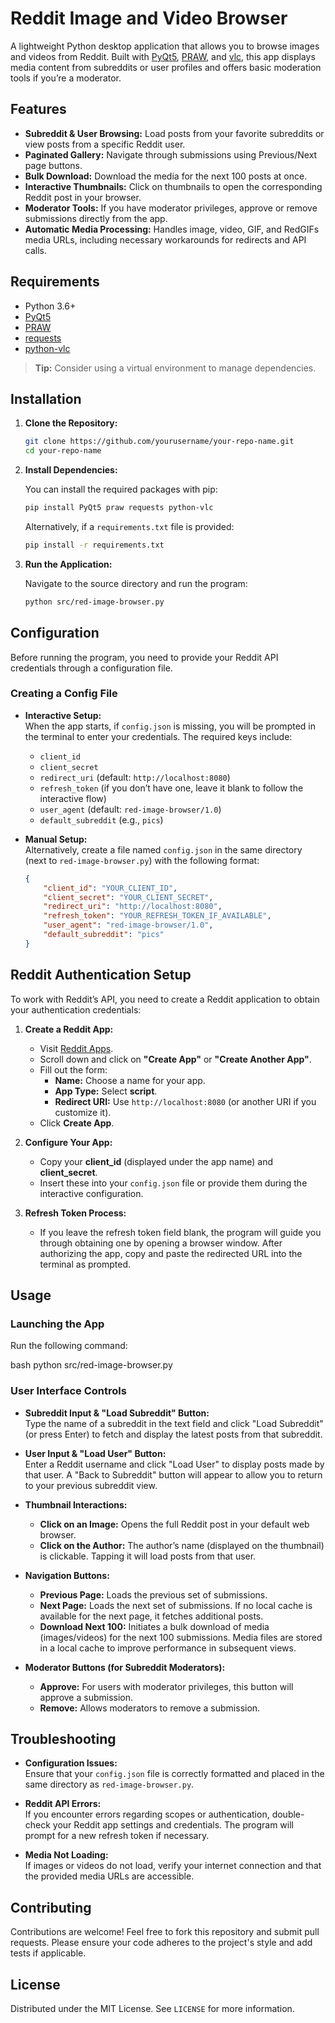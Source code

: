 # Reddit Image and Video Browser

A lightweight Python desktop application that allows you to browse images and videos from Reddit. Built with [PyQt5](https://pypi.org/project/PyQt5/), [PRAW](https://praw.readthedocs.io/en/latest/), and [vlc](https://www.olivieraubert.net/vlc/python-bindings-doc/), this app displays media content from subreddits or user profiles and offers basic moderation tools if you’re a moderator.

## Features

- **Subreddit & User Browsing:** Load posts from your favorite subreddits or view posts from a specific Reddit user.
- **Paginated Gallery:** Navigate through submissions using Previous/Next page buttons.
- **Bulk Download:** Download the media for the next 100 posts at once.
- **Interactive Thumbnails:** Click on thumbnails to open the corresponding Reddit post in your browser.
- **Moderator Tools:** If you have moderator privileges, approve or remove submissions directly from the app.
- **Automatic Media Processing:** Handles image, video, GIF, and RedGIFs media URLs, including necessary workarounds for redirects and API calls.

## Requirements

- Python 3.6+
- [PyQt5](https://pypi.org/project/PyQt5/)
- [PRAW](https://pypi.org/project/praw/)
- [requests](https://pypi.org/project/requests/)
- [python-vlc](https://pypi.org/project/python-vlc/)

> **Tip:** Consider using a virtual environment to manage dependencies.

## Installation

1. **Clone the Repository:**

   ```bash
   git clone https://github.com/yourusername/your-repo-name.git
   cd your-repo-name
   ```

2. **Install Dependencies:**

   You can install the required packages with pip:

   ```bash
   pip install PyQt5 praw requests python-vlc
   ```

   Alternatively, if a `requirements.txt` file is provided:

   ```bash
   pip install -r requirements.txt
   ```

3. **Run the Application:**

   Navigate to the source directory and run the program:

   ```bash
   python src/red-image-browser.py
   ```

## Configuration

Before running the program, you need to provide your Reddit API credentials through a configuration file.

### Creating a Config File

- **Interactive Setup:**  
  When the app starts, if `config.json` is missing, you will be prompted in the terminal to enter your credentials. The required keys include:
  - `client_id`
  - `client_secret`
  - `redirect_uri` (default: `http://localhost:8080`)
  - `refresh_token` (if you don’t have one, leave it blank to follow the interactive flow)
  - `user_agent` (default: `red-image-browser/1.0`)
  - `default_subreddit` (e.g., `pics`)

- **Manual Setup:**  
  Alternatively, create a file named `config.json` in the same directory (next to `red-image-browser.py`) with the following format:

  ```json
  {
      "client_id": "YOUR_CLIENT_ID",
      "client_secret": "YOUR_CLIENT_SECRET",
      "redirect_uri": "http://localhost:8080",
      "refresh_token": "YOUR_REFRESH_TOKEN_IF_AVAILABLE",
      "user_agent": "red-image-browser/1.0",
      "default_subreddit": "pics"
  }
  ```

## Reddit Authentication Setup

To work with Reddit’s API, you need to create a Reddit application to obtain your authentication credentials:

1. **Create a Reddit App:**
   - Visit [Reddit Apps](https://www.reddit.com/prefs/apps).
   - Scroll down and click on **"Create App"** or **"Create Another App"**.
   - Fill out the form:
     - **Name:** Choose a name for your app.
     - **App Type:** Select **script**.
     - **Redirect URI:** Use `http://localhost:8080` (or another URI if you customize it).
   - Click **Create App**.

2. **Configure Your App:**
   - Copy your **client_id** (displayed under the app name) and **client_secret**.
   - Insert these into your `config.json` file or provide them during the interactive configuration.

3. **Refresh Token Process:**
   - If you leave the refresh token field blank, the program will guide you through obtaining one by opening a browser window. After authorizing the app, copy and paste the redirected URL into the terminal as prompted.

## Usage

### Launching the App

Run the following command:

bash
python src/red-image-browser.py


### User Interface Controls

- **Subreddit Input & "Load Subreddit" Button:**  
  Type the name of a subreddit in the text field and click "Load Subreddit" (or press Enter) to fetch and display the latest posts from that subreddit.

- **User Input & "Load User" Button:**  
  Enter a Reddit username and click "Load User" to display posts made by that user. A "Back to Subreddit" button will appear to allow you to return to your previous subreddit view.

- **Thumbnail Interactions:**  
  - **Click on an Image:** Opens the full Reddit post in your default web browser.
  - **Click on the Author:** The author’s name (displayed on the thumbnail) is clickable. Tapping it will load posts from that user.
  
- **Navigation Buttons:**
  - **Previous Page:** Loads the previous set of submissions.
  - **Next Page:** Loads the next set of submissions. If no local cache is available for the next page, it fetches additional posts.
  - **Download Next 100:** Initiates a bulk download of media (images/videos) for the next 100 submissions. Media files are stored in a local cache to improve performance in subsequent views.

- **Moderator Buttons (for Subreddit Moderators):**
  - **Approve:** For users with moderator privileges, this button will approve a submission.
  - **Remove:** Allows moderators to remove a submission.

## Troubleshooting

- **Configuration Issues:**  
  Ensure that your `config.json` file is correctly formatted and placed in the same directory as `red-image-browser.py`.

- **Reddit API Errors:**  
  If you encounter errors regarding scopes or authentication, double-check your Reddit app settings and credentials. The program will prompt for a new refresh token if necessary.

- **Media Not Loading:**  
  If images or videos do not load, verify your internet connection and that the provided media URLs are accessible.

## Contributing

Contributions are welcome! Feel free to fork this repository and submit pull requests. Please ensure your code adheres to the project's style and add tests if applicable.

## License

Distributed under the MIT License. See `LICENSE` for more information.